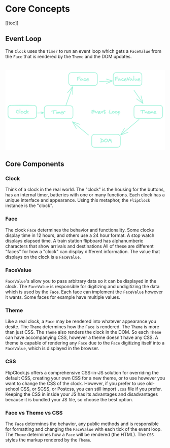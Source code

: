 # Core Concepts

[[toc]]



## Event Loop

The `Clock` uses the `Timer` to run an event loop which gets a `FaceValue` from the `Face` that is rendered by the `Theme` and the DOM updates. \
 \
 \
 ![Event Flow Diagram](!/../images/flow.png "Event Flow Diagram")

## Core Components

### Clock

Think of a clock in the real world. The "clock" is the housing for the buttons, has an internal timer, batteries with one or many functions. Each clock has a unique interface and appearance. Using this metaphor, the `FlipClock` instance is the "clock". 

### Face

The clock `Face` determines the behavior and functionality. Some clocks display time in 12 hours, and others use a 24 hour format. A stop watch displays elapsed time. A train station flipboard has alphanumberic characters that show arrivals and destinations All of these are different "faces" for how a "clock" can display different information. The value that displays on the clock is a `FaceValue`.

### FaceValue

`FaceValue`'s allow you to pass arbitrary data so it can be displayed in the clock. The `FaceValue` is responsible for digitizing and undigitizing the data which is used by the `Face`. Each face can implement the `FaceValue` however it wants. Some faces for example have multiple values.

### Theme

Like a real clock, a `Face` may be rendered into whatever appearance you desite. The `Theme` determines how the `Face` is rendered. The `Theme` is more than just CSS. The `Theme` also renders the clock in the DOM. So each `Theme` can have accompanying CSS, however a theme doesn't have any CSS. A theme is capable of rendering any `Face` due to the `Face` digitizing itself into a `FaceValue`, which is displayed in the browser.

### CSS

FlipClock.js offers a comprehensive CSS-in-JS solution for overriding the default CSS, creating your own CSS for a new theme, or to use however you want to change the CSS of the clock. However, if you prefer to use old-school CSS, or SCSS, or Postcss, you can still import `.css` file if you prefer. Keeping the CSS in inside your JS has its advantages and disadvantages because it is bundled your JS file, so choose the best option.

### Face vs Theme vs CSS

The `Face` determines the behavior, any public methods and is responsible for formatting and changing the `FaceValue` with each tick of the event loop. The `Theme` determines how a `Face` will be rendered (the HTML). The `CSS` styles the markup rendered by the `Theme`.
